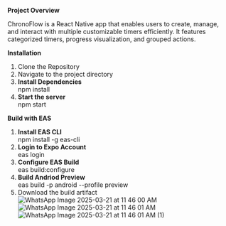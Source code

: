 **Project Overview**

ChronoFlow is a React Native app that enables users to create, manage, and interact with multiple customizable timers efficiently. It features categorized timers, progress visualization, and grouped actions.

**Installation**
1. Clone the Repository
2. Navigate to the project directory
3. **Install Dependencies**  
   npm install 
4. **Start the server**  
   npm start

**Build with EAS**
1. **Install EAS CLI**  
   npm install -g eas-cli
2. **Login to Expo Account**  
   eas login
3. **Configure EAS Build**  
   eas build:configure
4. **Build Andriod Preview**   
   eas build -p android --profile preview
5. Download the build artifact
![WhatsApp Image 2025-03-21 at 11 46 00 AM](https://github.com/user-attachments/assets/1e925e60-bfd2-4931-b70c-d50c2c2901e9)
![WhatsApp Image 2025-03-21 at 11 46 01 AM](https://github.com/user-attachments/assets/487e80c0-b5c9-436e-be29-6b098ea0ab51)
![WhatsApp Image 2025-03-21 at 11 46 01 AM (1)](https://github.com/user-attachments/assets/70a1a526-ee81-4235-b502-c07872f0e631)




